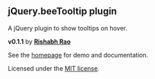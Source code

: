 jQuery.beeTooltip plugin
------------------------

A jQuery plugin to show tooltips on hover.

**v0.1.1** by **[Rishabh Rao](http://rishabhsrao.github.com)**

See the [homepage](http://rishabhsrao.github.com/jQuery-beeTooltip-plugin) for demo and documentation.

Licensed under the [MIT license](jQuery-beeTooltip-plugin/blob/master/LICENSE.md).